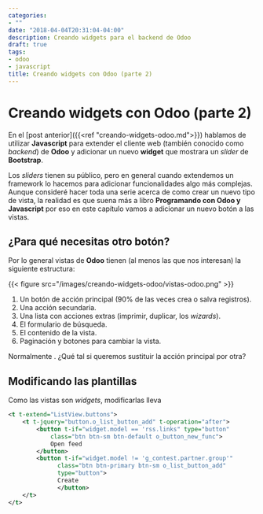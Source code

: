 ```yaml
---
categories:
- ""
date: "2018-04-04T20:31:04-04:00"
description: Creando widgets para el backend de Odoo
draft: true
tags:
- odoo
- javascript
title: Creando widgets con Odoo (parte 2)
---
```


# Creando widgets con Odoo (parte 2)

En el [post anterior]({{<ref "creando-widgets-odoo.md">}}) hablamos de utilizar
**Javascript** para extender el cliente web (también conocido como *backend*) de
**Odoo** y adicionar un nuevo **widget** que mostrara un *slider* de **Bootstrap**.

Los *sliders* tienen su público, pero en general cuando extendemos un framework
lo hacemos para adicionar funcionalidades algo más complejas. Aunque consideré
hacer toda una serie acerca de como crear un nuevo tipo de vista, la realidad es
que suena más a libro **Programando con Odoo y Javascript** por eso en este
capítulo vamos a adicionar un nuevo botón a las vistas.

## ¿Para qué necesitas otro botón?

Por lo general vistas de **Odoo** tienen (al menos las que nos interesan) la
siguiente estructura:

{{< figure src="/images/creando-widgets-odoo/vistas-odoo.png" >}}

1. Un botón de acción principal (90% de las veces crea o salva registros).
2. Una acción secundaria.
3. Una lista con acciones extras (imprimir, duplicar, los *wizards*).
4. El formulario de búsqueda.
5. El contenido de la vista.
6. Paginación y botones para cambiar la vista.

Normalmente . ¿Qué tal si queremos sustituir la acción principal por otra?

## Modificando las plantillas

Como las vistas son *widgets*, modificarlas lleva

```xml
<t t-extend="ListView.buttons">
    <t t-jquery="button.o_list_button_add" t-operation="after">
        <button t-if="widget.model == 'rss.links" type="button"
            class="btn btn-sm btn-default o_button_new_func">
            Open feed
        </button>
        <button t-if="widget.model != 'g_contest.partner.group'"
              class="btn btn-primary btn-sm o_list_button_add"
              type="button">
              Create
              </button>
    </t>
</t>
```
